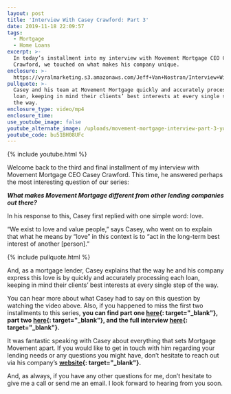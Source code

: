 ```yaml
---
layout: post
title: 'Interview With Casey Crawford: Part 3'
date: 2019-11-18 22:09:57
tags:
  - Mortgage
  - Home Loans
excerpt: >-
  In today’s installment into my interview with Movement Mortgage CEO Casey
  Crawford, we touched on what makes his company unique.
enclosure: >-
  https://vyralmarketing.s3.amazonaws.com/Jeff+Van+Nostran/Interview+With+Casey+Crawford-+Part+3.mp4
pullquote: >-
  Casey and his team at Movement Mortgage quickly and accurately process each
  loan, keeping in mind their clients’ best interests at every single step of
  the way.
enclosure_type: video/mp4
enclosure_time:
use_youtube_image: false
youtube_alternate_image: /uploads/movement-mortgage-interview-part-3-youtube.jpg
youtube_code: bu51BH08UFc
---
```


{% include youtube.html %}

Welcome back to the third and final installment of my interview with Movement Mortgage CEO Casey Crawford. This time, he answered perhaps the most interesting question of our series:&nbsp;

***What makes Movement Mortgage different from other lending companies out there?***

In his response to this, Casey first replied with one simple word: love.

“We exist to love and value people,” says Casey, who went on to explain that what he means by “love” in this context is to “act in the long-term best interest of another \[person\].”&nbsp;

{% include pullquote.html %}

And, as a mortgage lender, Casey explains that the way he and his company express this love is by quickly and accurately processing each loan, keeping in mind their clients’ best interests at every single step of the way.&nbsp;

You can hear more about what Casey had to say on this question by watching the video above. Also, if you happened to miss the first two installments to this series, **you can find part one [here](https://blog.mortgagefromjeff.com/interview-with-casey-crawford-ceo-of-movement-mortgage-part-1.html){: target="_blank"}, part two [here](https://blog.mortgagefromjeff.com/part-2-of-my-interview-with-movement-mortgage-ceo-casey-crawford.html){: target="_blank"}, and the full interview [here](https://www.youtube.com/watch?v=Ajs41xKyAx0&amp;feature=youtu.be){: target="_blank"}.&nbsp;**

It was fantastic speaking with Casey about everything that sets Mortgage Movement apart. If you would like to get in touch with him regarding your lending needs or any questions you might have, don’t hesitate to reach out via his company’s **[website](https://movement.com/){: target="_blank"}.**

And, as always, if you have any other questions for me, don’t hesitate to give me a call or send me an email. I look forward to hearing from you soon.